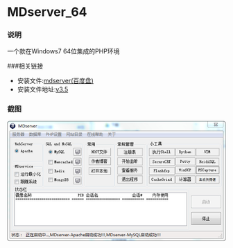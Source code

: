 # MDserver_64

### 说明
一个款在Windows7 64位集成的PHP环境

###相关链接
- 安装文件:[mdserver(百度盘)](http://pan.baidu.com/s/1qW3Gwos)
- 安装文件地址:[v3.5](http://pan.baidu.com/s/1qYs1rY0)

### 截图
[![截图](/images/screen_1.png)](/images/screen_1.jpg)